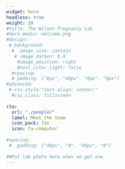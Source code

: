 ```yaml
---
widget: hero
headless: true
weight: 20
#title: The Wilson Pregnancy Lab
#hero_media: welcome.png
#design:
 # background:
  #  image_size: contain
   # image_darken: 0.0
    #image_position: right
    #text_color_light: false
  #spacing:
  # padding: ["0px", "40px", "0px", "0px"]
#advanced:
 # css_style:"text-align: center;"
  #css_class: fullscreen
  
cta:
  url: "./people/"
  label: Meet the team
  icon_pack: fas
  icon: fa-computer
  
#spacing:
 #  padding: ["40px", "0", "40px", "0"]
   
##Put lab photo here when we get one
---
```


